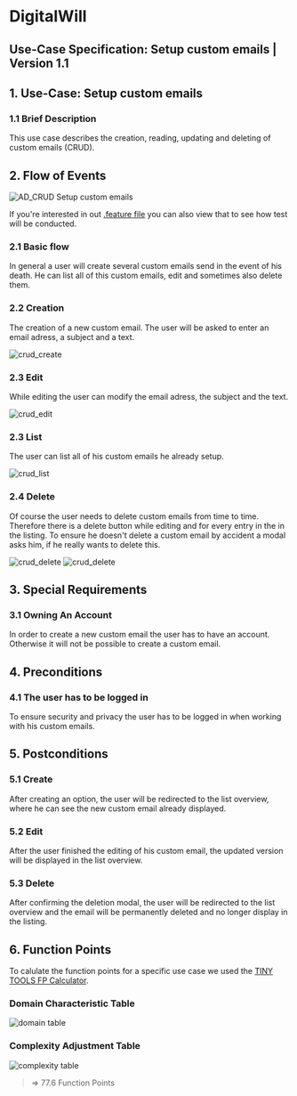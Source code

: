 # DigitalWill
## Use-Case Specification: Setup custom emails | Version 1.1

## 1. Use-Case: Setup custom emails

### 1.1 Brief Description

This use case describes the creation, reading, updating and deleting of custom emails (CRUD).

## 2. Flow of Events

![AD_CRUD Setup custom emails](../ActivityDiagrams/send_custom_emails.png)

If you're interested in out [.feature file](https://raw.githubusercontent.com/DigiWill-dhbw/DigiWill/master/Backend/src/test/resources/cucumber/setupCustomEmails.feature) you can also view that to see how test will be conducted.

### 2.1 Basic flow

In general a user will create several custom emails send in the event of his death. He can list all of this custom emails, edit and sometimes also delete them.

### 2.2 Creation  

The creation of a new custom email. The user will be asked to enter an email adress, a subject and a text.

![crud_create](../Mockups/send_custom_emails_1.png)

### 2.3 Edit

While editing the user can modify the email adress, the subject and the text.

![crud_edit](../Mockups/send_custom_emails_2.png)

### 2.3 List

The user can list all of his custom emails he already setup.

![crud_list](../Mockups/send_custom_emails_3.png)

### 2.4 Delete

Of course the user needs to delete custom emails from time to time. Therefore there is a delete button while editing and for every entry in the in the listing. To ensure he doesn't delete a custom email by accident a modal asks him, if he really wants to delete this.

![crud_delete](../Mockups/send_custom_emails_4.png)
![crud_delete](../Mockups/send_custom_emails_5.png)


## 3. Special Requirements

### 3.1 Owning An Account

In order to create a new custom email the user has to have an account. Otherwise it will not be possible to create a custom email.

## 4. Preconditions

### 4.1 The user has to be logged in

To ensure security and privacy the user has to be logged in when working with his custom emails.

## 5. Postconditions

### 5.1 Create

After creating an option, the user will be redirected to the list overview, where he can see the new custom email already displayed.

### 5.2 Edit

After the user finished the editing of his custom email, the updated version will be displayed in the list overview.

### 5.3 Delete

After confirming the deletion modal, the user will be redirected to the list overview and the email will be permanently deleted and no longer display in the listing.

## 6. Function Points

To calulate the function points for a specific use case we used the [TINY TOOLS FP Calculator](http://groups.umd.umich.edu/cis/course.des/cis525/js/f00/harvey/FP_Calc.html).

### Domain Characteristic Table
![domain table](../FunctionPoints/setup_custom_emails_1.png)
### Complexity Adjustment Table
![complexity table](../FunctionPoints/setup_custom_emails_2.png)

> => 77.6 Function Points
